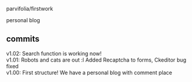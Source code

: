 parvifolia/firstwork

personal blog

commits
-----

v1.02: Search function is working now! <br>
v1.01: Robots and cats are out :l Added Recaptcha to forms, Ckeditor bug fixed <br>
v1.00: First structure! We have a personal blog with comment place

